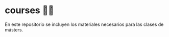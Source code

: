 # courses 🐱‍💻
En este repositorio se incluyen los materiales necesarios para las clases de másters. 
